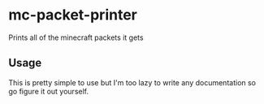 # mc-packet-printer
Prints all of the minecraft packets it gets

## Usage
This is pretty simple to use but I'm too lazy to write any documentation so go figure it out yourself.